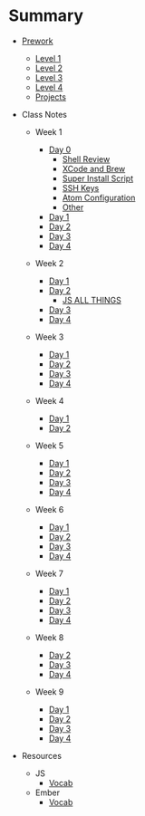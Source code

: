 # Summary

* [Prework](prework/index.md)
  - [Level 1](prework/level1.md)
  - [Level 2](prework/level2.md)
  - [Level 3](prework/level3.md)
  - [Level 4](prework/level4.md)
  - [Projects](prework/projects.md)
* Class Notes
  - Week 1
    + [Day 0](week-1/day-0/index.md)
      * [Shell Review](week-1/day-0/shell.md)
      * [XCode and Brew](week-1/day-0/xcode.md)
      * [Super Install Script](week-1/day-0/super-installer.md)
      * [SSH Keys](week-1/day-0/ssh.md)
      * [Atom Configuration](week-1/day-0/atom.md)
      * [Other](week-1/day-0/other.md)
    + [Day 1](week-1/day-1/index.md)
    + [Day 2](week-1/day-2/index.md)
    + [Day 3](week-1/day-3/index.md)
    + [Day 4](week-1/day-4/index.md)

  - Week 2
    + [Day 1](week-2/day-1/index.md)
    + [Day 2](week-2/day-2/index.md)
      - [JS ALL THINGS](week-2/day-2/js-all-the-things.md)
    + [Day 3](week-2/day-3/index.md)
    + [Day 4](week-2/day-4/index.md)

  - Week 3
    + [Day 1](week-3/day-1/index.md)
    + [Day 2](week-3/day-2/index.md)
    + [Day 3](week-3/day-3/index.md)
    + [Day 4](week-3/day-4/index.md)

  - Week 4
    + [Day 1](week-4/day-1/index.md)
    + [Day 2](week-4/day-2/index.md)

  - Week 5
    + [Day 1](week-5/day-1/index.md)
    + [Day 2](week-5/day-2/index.md)
    + [Day 3](week-5/day-3/index.md)
    + [Day 4](week-5/day-4/index.md)

  - Week 6
    + [Day 1](week-6/day-1/index.md)
    + [Day 2](week-6/day-2/index.md)
    + [Day 3](week-6/day-3/index.md)
    + [Day 4](week-6/day-4/index.md)

  - Week 7
    + [Day 1](week-7/day-1/index.md)
    + [Day 2](week-7/day-2/index.md)
    + [Day 3](week-7/day-3/index.md)
    + [Day 4](week-7/day-4/index.md)

  - Week 8
    + [Day 2](week-8/day-2/index.md)
    + [Day 3](week-8/day-3/index.md)
    + [Day 4](week-8/day-4/index.md)

  - Week 9
    + [Day 1](week-9/day-1/index.md)
    + [Day 2](week-9/day-2/index.md)
    + [Day 3](week-9/day-3/index.md)
    + [Day 4](week-9/day-4/index.md)

* Resources
  - JS
    * [Vocab](references/js/vocab.md)
  - Ember
    * [Vocab](references/ember/terms.md)
